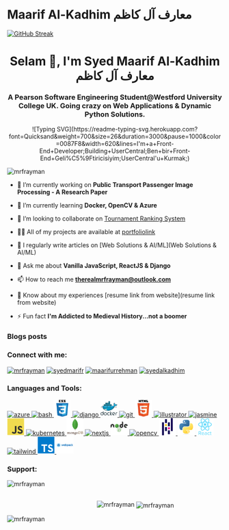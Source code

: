 # Maarif Al-Kadhim معارف آل كاظم

[![GitHub Streak](https://streak-stats.demolab.com?user=MrFrayman&theme=github-dark-blue&hide_border=true)](https://git.io/streak-stats)

<h1 align="center">Selam 👋, I'm Syed Maarif Al-Kadhim معارف آل كاظم</h1>
<h3 align="center">A Pearson Software Engineering Student@Westford University College UK. Going crazy on Web Applications & Dynamic Python Solutions.</h3>

<p align="center">![Typing SVG](https://readme-typing-svg.herokuapp.com?font=Quicksand&weight=700&size=26&duration=3000&pause=1000&color=0087F8&width=620&lines=I'm+a+Front-End+Developer;Building+UserCentral;Ben+bir+Front-End+Geli%C5%9Ftiricisiyim;UserCentral'u+Kurmak;)</p>

<p align="left"> <img src="https://komarev.com/ghpvc/?username=mrfrayman&label=Profile%20views&color=0e75b6&style=flat" alt="mrfrayman" /> </p>

- 🔭 I’m currently working on **Public Transport Passenger Image Processing - A Research Paper**

- 🌱 I’m currently learning **Docker, OpenCV & Azure**

- 👯 I’m looking to collaborate on [Tournament Ranking System](https://github.com/MrFrayman/MrFrayman.github.io)

- 👨‍💻 All of my projects are available at [portfoliolink](portfoliolink)

- 📝 I regularly write articles on [Web Solutions & AI/ML](Web Solutions & AI/ML)

- 💬 Ask me about **Vanilla JavaScript, ReactJS & Django**

- 📫 How to reach me **therealmrfrayman@outlook.com**

- 📄 Know about my experiences [resume link from website](resume link from website)

- ⚡ Fun fact **I'm Addicted to Medieval History...not a boomer**

### Blogs posts
<!-- BLOG-POST-LIST:START -->
<!-- BLOG-POST-LIST:END -->

<h3 align="left">Connect with me:</h3>
<p align="left">
<a href="https://dev.to/mrfrayman" target="blank"><img align="center" src="https://raw.githubusercontent.com/rahuldkjain/github-profile-readme-generator/master/src/images/icons/Social/devto.svg" alt="mrfrayman" height="30" width="40" /></a>
<a href="https://twitter.com/syedmarifr" target="blank"><img align="center" src="https://raw.githubusercontent.com/rahuldkjain/github-profile-readme-generator/master/src/images/icons/Social/twitter.svg" alt="syedmarifr" height="30" width="40" /></a>
<a href="https://linkedin.com/in/maarifurrehman" target="blank"><img align="center" src="https://raw.githubusercontent.com/rahuldkjain/github-profile-readme-generator/master/src/images/icons/Social/linked-in-alt.svg" alt="maarifurrehman" height="30" width="40" /></a>
<a href="https://instagram.com/syedalkadhim" target="blank"><img align="center" src="https://raw.githubusercontent.com/rahuldkjain/github-profile-readme-generator/master/src/images/icons/Social/instagram.svg" alt="syedalkadhim" height="30" width="40" /></a>
</p>

<h3 align="left">Languages and Tools:</h3>
<p align="left"> <a href="https://azure.microsoft.com/en-in/" target="_blank" rel="noreferrer"> <img src="https://www.vectorlogo.zone/logos/microsoft_azure/microsoft_azure-icon.svg" alt="azure" width="40" height="40"/> </a> <a href="https://www.gnu.org/software/bash/" target="_blank" rel="noreferrer"> <img src="https://www.vectorlogo.zone/logos/gnu_bash/gnu_bash-icon.svg" alt="bash" width="40" height="40"/> </a> <a href="https://www.w3schools.com/css/" target="_blank" rel="noreferrer"> <img src="https://raw.githubusercontent.com/devicons/devicon/master/icons/css3/css3-original-wordmark.svg" alt="css3" width="40" height="40"/> </a> <a href="https://www.djangoproject.com/" target="_blank" rel="noreferrer"> <img src="https://cdn.worldvectorlogo.com/logos/django.svg" alt="django" width="40" height="40"/> </a> <a href="https://www.docker.com/" target="_blank" rel="noreferrer"> <img src="https://raw.githubusercontent.com/devicons/devicon/master/icons/docker/docker-original-wordmark.svg" alt="docker" width="40" height="40"/> </a> <a href="https://git-scm.com/" target="_blank" rel="noreferrer"> <img src="https://www.vectorlogo.zone/logos/git-scm/git-scm-icon.svg" alt="git" width="40" height="40"/> </a> <a href="https://www.w3.org/html/" target="_blank" rel="noreferrer"> <img src="https://raw.githubusercontent.com/devicons/devicon/master/icons/html5/html5-original-wordmark.svg" alt="html5" width="40" height="40"/> </a> <a href="https://www.adobe.com/in/products/illustrator.html" target="_blank" rel="noreferrer"> <img src="https://www.vectorlogo.zone/logos/adobe_illustrator/adobe_illustrator-icon.svg" alt="illustrator" width="40" height="40"/> </a> <a href="https://jasmine.github.io/" target="_blank" rel="noreferrer"> <img src="https://www.vectorlogo.zone/logos/jasmine/jasmine-icon.svg" alt="jasmine" width="40" height="40"/> </a> <a href="https://developer.mozilla.org/en-US/docs/Web/JavaScript" target="_blank" rel="noreferrer"> <img src="https://raw.githubusercontent.com/devicons/devicon/master/icons/javascript/javascript-original.svg" alt="javascript" width="40" height="40"/> </a> <a href="https://kubernetes.io" target="_blank" rel="noreferrer"> <img src="https://www.vectorlogo.zone/logos/kubernetes/kubernetes-icon.svg" alt="kubernetes" width="40" height="40"/> </a> <a href="https://www.mongodb.com/" target="_blank" rel="noreferrer"> <img src="https://raw.githubusercontent.com/devicons/devicon/master/icons/mongodb/mongodb-original-wordmark.svg" alt="mongodb" width="40" height="40"/> </a> <a href="https://nextjs.org/" target="_blank" rel="noreferrer"> <img src="https://cdn.worldvectorlogo.com/logos/nextjs-2.svg" alt="nextjs" width="40" height="40"/> </a> <a href="https://nodejs.org" target="_blank" rel="noreferrer"> <img src="https://raw.githubusercontent.com/devicons/devicon/master/icons/nodejs/nodejs-original-wordmark.svg" alt="nodejs" width="40" height="40"/> </a> <a href="https://opencv.org/" target="_blank" rel="noreferrer"> <img src="https://www.vectorlogo.zone/logos/opencv/opencv-icon.svg" alt="opencv" width="40" height="40"/> </a> <a href="https://pandas.pydata.org/" target="_blank" rel="noreferrer"> <img src="https://raw.githubusercontent.com/devicons/devicon/2ae2a900d2f041da66e950e4d48052658d850630/icons/pandas/pandas-original.svg" alt="pandas" width="40" height="40"/> </a> <a href="https://www.python.org" target="_blank" rel="noreferrer"> <img src="https://raw.githubusercontent.com/devicons/devicon/master/icons/python/python-original.svg" alt="python" width="40" height="40"/> </a> <a href="https://reactjs.org/" target="_blank" rel="noreferrer"> <img src="https://raw.githubusercontent.com/devicons/devicon/master/icons/react/react-original-wordmark.svg" alt="react" width="40" height="40"/> </a> <a href="https://tailwindcss.com/" target="_blank" rel="noreferrer"> <img src="https://www.vectorlogo.zone/logos/tailwindcss/tailwindcss-icon.svg" alt="tailwind" width="40" height="40"/> </a> <a href="https://www.typescriptlang.org/" target="_blank" rel="noreferrer"> <img src="https://raw.githubusercontent.com/devicons/devicon/master/icons/typescript/typescript-original.svg" alt="typescript" width="40" height="40"/> </a> <a href="https://webpack.js.org" target="_blank" rel="noreferrer"> <img src="https://raw.githubusercontent.com/devicons/devicon/d00d0969292a6569d45b06d3f350f463a0107b0d/icons/webpack/webpack-original-wordmark.svg" alt="webpack" width="40" height="40"/> </a> </p>

<h3 align="left">Support:</h3>
<p><a href="https://www.buymeacoffee.com/mrfrayman"> <img align="left" src="https://cdn.buymeacoffee.com/buttons/v2/default-yellow.png" height="50" width="210" alt="mrfrayman" /></a></p><br><br>

<p><img align="left" src="https://github-readme-stats.vercel.app/api/top-langs?username=mrfrayman&show_icons=true&locale=en&layout=compact" alt="mrfrayman" /></p>

<p>&nbsp;<img align="center" src="https://github-readme-stats.vercel.app/api?username=mrfrayman&show_icons=true&locale=en" alt="mrfrayman" /></p>

<p><img align="center" src="https://github-readme-streak-stats.herokuapp.com/?user=mrfrayman&" alt="mrfrayman" /></p>


